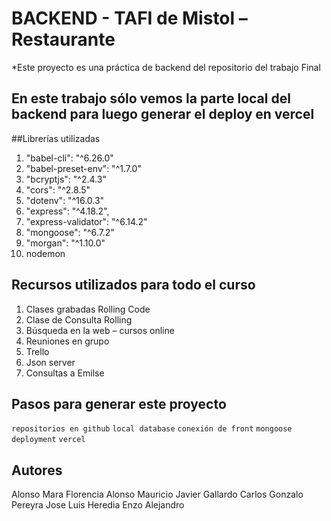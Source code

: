# BACKEND - TAFI de Mistol – Restaurante 

*Este proyecto es una práctica de backend del repositorio del trabajo Final

## En este trabajo sólo vemos la parte local del backend para luego generar el deploy en vercel
##Librerías utilizadas
1.	"babel-cli": "^6.26.0"
2.	"babel-preset-env": "^1.7.0"
3.	"bcryptjs": "^2.4.3"
4.	"cors": "^2.8.5"
5.	"dotenv": "^16.0.3"
6.	"express": "^4.18.2",
7.	"express-validator": "^6.14.2"
8.	"mongoose": "^6.7.2"
9.	"morgan": "^1.10.0"
10.	 nodemon
    
## Recursos utilizados para todo el curso
1.	Clases grabadas Rolling Code
2.	Clase de Consulta Rolling
3.	Búsqueda en la web – cursos online
4.	Reuniones en grupo
5.	Trello
6.	Json server
7.	Consultas a Emilse

## Pasos para generar este proyecto
`repositorios en github` `local database` `conexión de front` `mongoose` `deployment` `vercel`


## Autores

Alonso Mara Florencia
Alonso Mauricio Javier
Gallardo Carlos Gonzalo
Pereyra Jose Luis
Heredia Enzo Alejandro
